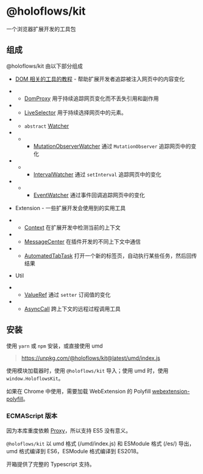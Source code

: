 # @holoflows/kit

一个浏览器扩展开发的工具包

## 组成

@holoflows/kit 由以下部分组成

-   [DOM 相关的工具的教程](./DOM.md) - 帮助扩展开发者追踪被注入网页中的内容变化
-   -   [DomProxy](../../api-documents/kit.domproxy.md) 用于持续追踪网页变化而不丢失引用和副作用
-   -   [LiveSelector](../../api-documents/kit.liveselector.md) 用于持续选择网页中的元素。
-   -   `abstract` [Watcher](../../api-documents/kit.watcher.md)
-   -   -   [MutationObserverWatcher](../../api-documents/kit.mutationobserverwatcher.md) 通过 `MutationObserver` 追踪网页中的变化
-   -   -   [IntervalWatcher](../../api-documents/kit.intervalwatcher.md) 通过 `setInterval` 追踪网页中的变化
-   -   -   [EventWatcher](../../api-documents/kit.eventwatcher.md) 通过事件回调追踪网页中的变化

-   Extension - 一些扩展开发会使用到的实用工具
-   -   [Context](../../api-documents/kit.contexts.md) 在扩展开发中检测当前的上下文
-   -   [MessageCenter](../../api-documents/kit.messagecenter.md) 在插件开发的不同上下文中通信
-   -   [AutomatedTabTask](../../api-documents/kit.automatedtabtask.md) 打开一个新的标签页，自动执行某些任务，然后回传结果

-   Util
-   -   [ValueRef](../../api-documents/kit.valueref.md) 通过 `setter` 订阅值的变化
-   -   [AsyncCall](../../api-documents/kit.asynccall.md) 跨上下文的远程过程调用工具

## 安装

使用 `yarn` 或 `npm` 安装，或直接使用 umd

> https://unpkg.com/@holoflows/kit@latest/umd/index.js

使用模块加载器时，使用 `@holoflows/kit` 导入；使用 umd 时，使用 `window.HoloflowsKit`。

如果在 Chrome 中使用，需要加载 WebExtension 的 Polyfill [webextension-polyfill](https://github.com/mozilla/webextension-polyfill)。

### ECMAScript 版本

因为本库重度依赖 [Proxy](https://mdn.io/Proxy)，所以支持 ES5 没有意义。

`@holoflows/kit` 以 umd 格式 (/umd/index.js) 和 ESModule 格式 (/es/) 导出，umd 格式编译到 ES6，ESModule 格式编译到 ES2018。

开箱提供了完整的 Typescript 支持。
